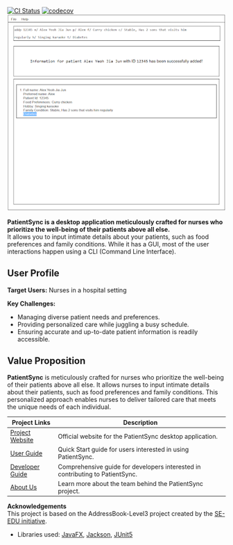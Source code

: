 [![CI Status](https://github.com/se-edu/addressbook-level3/workflows/Java%20CI/badge.svg)](https://github.com/se-edu/addressbook-level3/actions)
[![codecov](https://codecov.io/gh/AY2324S2-CS2103-F09-2/tp/graph/badge.svg?token=AX3SGG0FMX)](https://codecov.io/gh/AY2324S2-CS2103-F09-2/tp)
![Ui](docs/images/Ui.png)

**PatientSync is a desktop application meticulously crafted for nurses who prioritize the well-being of their patients above all else.**  
It allows you to input intimate details about your patients, such as food preferences and family conditions. While it has a GUI, most of the user interactions happen using a CLI (Command Line Interface).

## User Profile

**Target Users:** Nurses in a hospital setting

**Key Challenges:**
- Managing diverse patient needs and preferences.
- Providing personalized care while juggling a busy schedule.
- Ensuring accurate and up-to-date patient information is readily accessible.


## Value Proposition

**PatientSync** is meticulously crafted for nurses who prioritize the well-being of their patients above all else. It allows nurses to input intimate details about their patients, such as food preferences and family conditions. This personalized approach enables nurses to deliver tailored care that meets the unique needs of each individual.


|      Project Links      |                            Description                            |
|-------------------------|------------------------------------------------------------------|
| [Project Website](https://ay2324s2-cs2103-f09-2.github.io/tp/) | Official website for the PatientSync desktop application.       |
| [User Guide](UserGuide.html#quick-start)               | Quick Start guide for users interested in using PatientSync.    |
| [Developer Guide](DeveloperGuide.html)                 | Comprehensive guide for developers interested in contributing to PatientSync. |
| [About Us](AboutUs.html)                              | Learn more about the team behind the PatientSync project.        |


**Acknowledgements**  
This project is based on the AddressBook-Level3 project created by the [SE-EDU initiative](https://se-education.org).

* Libraries used: [JavaFX](https://openjfx.io/), [Jackson](https://github.com/FasterXML/jackson), [JUnit5](https://github.com/junit-team/junit5)

